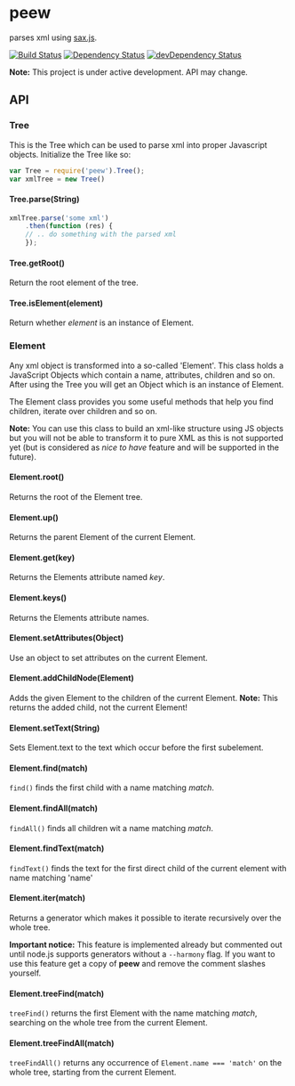 # peew
parses xml using [sax.js](https://github.com/isaacs/sax-js).

[![Build Status](https://travis-ci.org/flootr/peew.svg?branch=master)](https://travis-ci.org/flootr/peew) [![Dependency Status](https://david-dm.org/flootr/peew.svg)](https://david-dm.org/flootr/peew) [![devDependency Status](https://david-dm.org/flootr/peew/dev-status.svg)](https://david-dm.org/flootr/peew#info=devDependencies)

**Note:** This project is under active development. API may change.

## API

### Tree

This is the Tree which can be used to parse xml into proper Javascript objects. Initialize the Tree like so:

```javascript
var Tree = require('peew').Tree();
var xmlTree = new Tree()
```

#### Tree.parse(String)

```javascript
xmlTree.parse('some xml')
	.then(function (res) {
	// .. do something with the parsed xml
	});
```

#### Tree.getRoot()

Return the root element of the tree.

#### Tree.isElement(element)

Return whether *element* is an instance of Element.

### Element

Any xml object is transformed into a so-called 'Element'. This class holds a JavaScript Objects which contain a name, attributes, children and so on. After using the Tree you will get an Object which is an instance of Element.

The Element class provides you some useful methods that help you find children, iterate over children and so on.

**Note:** You can use this class to build an xml-like structure using JS objects but you will not be able to transform it to pure XML as this is not supported yet (but is considered as *nice to have* feature and will be supported in the future).

#### Element.root()

Returns the root of the Element tree.

#### Element.up()

Returns the parent Element of the current Element.

#### Element.get(key)

Returns the Elements attribute named *key*.

#### Element.keys()

Returns the Elements attribute names.

#### Element.setAttributes(Object)

Use an object to set attributes on the current Element.

#### Element.addChildNode(Element)

Adds the given Element to the children of the current Element. **Note:** This returns the added child, not the current Element!

#### Element.setText(String)

Sets Element.text to the text which occur before the first subelement.

#### Element.find(match)

`find()` finds the first child with a name matching *match*.

#### Element.findAll(match)

`findAll()` finds all children wit a name matching *match*.

#### Element.findText(match)

`findText()` finds the text for the first direct child of the current element with name matching 'name'

#### Element.iter(match)

Returns a generator which makes it possible to iterate recursively over the whole tree.

**Important notice:** This feature is implemented already but commented out until node.js supports generators without a `--harmony` flag.
If you want to use this feature get a copy of **peew** and remove the comment slashes yourself.

#### Element.treeFind(match)

`treeFind()` returns the first Element with the name matching *match*, searching on the whole tree from the current Element.

#### Element.treeFindAll(match)

`treeFindAll()` returns any occurrence of `Element.name === 'match'` on the whole tree, starting from the current Element.